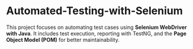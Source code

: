 # Automated-Testing-with-Selenium
This project focuses on automating test cases using **Selenium WebDriver with Java**. It includes test execution, reporting with TestNG, and the **Page Object Model (POM)** for better maintainability.
